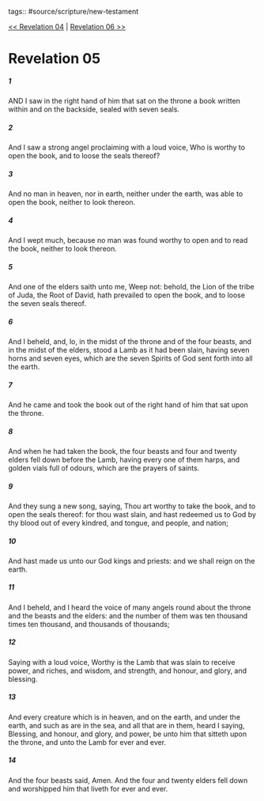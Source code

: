 tags:: #source/scripture/new-testament

[<< Revelation 04](/new-testament/27_Revelation/Revelation_04.md) | [Revelation 06 >>](/new-testament/27_Revelation/Revelation_06.md)

# Revelation 05

##### 1

AND I saw in the right hand of him that sat on the throne a book written within and on the backside, sealed with seven seals.

##### 2

And I saw a strong angel proclaiming with a loud voice, Who is worthy to open the book, and to loose the seals thereof?

##### 3

And no man in heaven, nor in earth, neither under the earth, was able to open the book, neither to look thereon.

##### 4

And I wept much, because no man was found worthy to open and to read the book, neither to look thereon.

##### 5

And one of the elders saith unto me, Weep not: behold, the Lion of the tribe of Juda, the Root of David, hath prevailed to open the book, and to loose the seven seals thereof.

##### 6

And I beheld, and, lo, in the midst of the throne and of the four beasts, and in the midst of the elders, stood a Lamb as it had been slain, having seven horns and seven eyes, which are the seven Spirits of God sent forth into all the earth.

##### 7

And he came and took the book out of the right hand of him that sat upon the throne.

##### 8

And when he had taken the book, the four beasts and four and twenty elders fell down before the Lamb, having every one of them harps, and golden vials full of odours, which are the prayers of saints.

##### 9

And they sung a new song, saying, Thou art worthy to take the book, and to open the seals thereof: for thou wast slain, and hast redeemed us to God by thy blood out of every kindred, and tongue, and people, and nation;

##### 10

And hast made us unto our God kings and priests: and we shall reign on the earth.

##### 11

And I beheld, and I heard the voice of many angels round about the throne and the beasts and the elders: and the number of them was ten thousand times ten thousand, and thousands of thousands;

##### 12

Saying with a loud voice, Worthy is the Lamb that was slain to receive power, and riches, and wisdom, and strength, and honour, and glory, and blessing.

##### 13

And every creature which is in heaven, and on the earth, and under the earth, and such as are in the sea, and all that are in them, heard I saying, Blessing, and honour, and glory, and power, be unto him that sitteth upon the throne, and unto the Lamb for ever and ever.

##### 14

And the four beasts said, Amen. And the four and twenty elders fell down and worshipped him that liveth for ever and ever.

